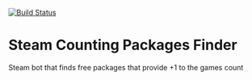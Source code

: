 [![Build Status](https://travis-ci.com/hmlendea/steam-counting-packages-finder.svg?branch=master)](https://travis-ci.com/hmlendea/steam-counting-packages-finder)

# Steam Counting Packages Finder

Steam bot that finds free packages that provide +1 to the games count
